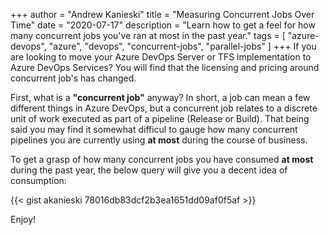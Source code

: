 +++
author = "Andrew Kanieski"
title = "Measuring Concurrent Jobs Over Time"
date = "2020-07-17"
description = "Learn how to get a feel for how many concurrent jobs you've ran at most in the past year."
tags = [
    "azure-devops",
    "azure",
    "devops",
    "concurrent-jobs",
    "parallel-jobs"
]
+++
If you are looking to move your Azure DevOps Server or TFS implementation to Azure DevOps Services? You will find that the licensing and pricing around concurrent job's has changed.

First, what is a **"concurrent job"** anyway? In short, a job can mean a few different things in Azure DevOps, but a concurrent job relates to a discrete unit of work executed as part of a pipeline (Release or Build). That being said you may find it somewhat difficul to gauge how many concurrent pipelines you are currently using **at most** during the course of business. 

To get a grasp of how many concurrent jobs you have consumed **at most** during the past year, the below query will give you a decent idea of consumption:


{{< gist akanieski 78016db83dcf2b3ea1651dd09af0f5af >}}

Enjoy!
